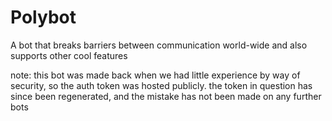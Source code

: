 # Polybot
A bot that breaks barriers between communication world-wide and also supports other cool features


note: this bot was made back when we had little experience by way of security, so the auth token was hosted publicly. the token in question has since been regenerated, and the mistake has not been made on any further bots
